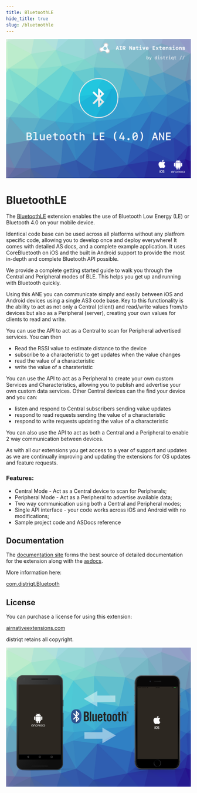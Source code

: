 ```yaml
---
title: BluetoothLE
hide_title: true
slug: /bluetoothle
---
```


![](images/hero.png)


# BluetoothLE

The [BluetoothLE](https://airnativeextensions.com/extension/com.distriqt.BluetoothLE) extension 
enables the use of Bluetooth Low Energy (LE) or Bluetooth 4.0 on your mobile device.

Identical code base can be used across all platforms without any platfrom specific code, 
allowing you to develop once and deploy everywhere! It comes with detailed AS docs, and a 
complete example application. It uses CoreBluetooth on iOS and the built in Android support 
to provide the most in-depth and complete Bluetooth API possible.

We provide a complete getting started guide to walk you through the Central and Peripheral 
modes of BLE. This helps you get up and running with Bluetooth quickly.


Using this ANE you can communicate simply and easily between iOS and Android devices using 
a single AS3 code base. Key to this functionality is the ability to act as not only a Central 
(client) and read/write values from/to devices but also as a Peripheral (server), creating 
your own values for clients to read and write.

You can use the API to act as a Central to scan for Peripheral advertised services. You can then

- Read the RSSI value to estimate distance to the device
- subscribe to a characteristic to get updates when the value changes
- read the value of a characteristic
- write the value of a charateristic

You can use the API to act as a Peripheral to create your own custom Services and Characteristics, 
allowing you to publish and advertise your own custom data services. 
Other Central devices can the find your device and you can:

- listen and respond to Central subscribers sending value updates
- respond to read requests sending the value of a characteristic
- respond to write requests updating the value of a characteristic


You can also use the API to act as both a Central and a Peripheral to enable 2 way communication
between devices.

As with all our extensions you get access to a year of support and updates as we are continually 
improving and updating the extensions for OS updates and feature requests.


### Features:

- Central Mode - Act as a Central device to scan for Peripherals;
- Peripheral Mode - Act as a Peripheral to advertise available data;
- Two way communication using both a Central and Peripheral modes;
- Single API interface - your code works across iOS and Android with no modifications;
- Sample project code and ASDocs reference



## Documentation

The [documentation site](https://docs.airnativeextensions.com/docs/bluetoothle) forms the best source of detailed documentation for the extension along with the [asdocs](https://docs.airnativeextensions.com/asdocs/bluetoothle/). 



More information here: 

[com.distriqt.Bluetooth](https://airnativeextensions.com/extension/com.distriqt.BluetoothLE)


## License

You can purchase a license for using this extension:

[airnativeextensions.com](https://airnativeextensions.com/)

distriqt retains all copyright.




![](images/promo.png)